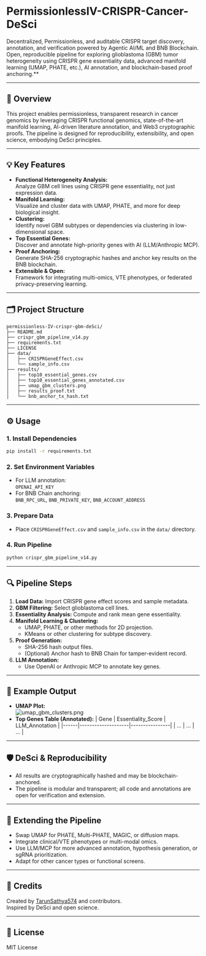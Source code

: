 # PermissionlessIV-CRISPR-Cancer-DeSci
Decentralized, Permissionless, and auditable CRISPR target discovery, annotation, and verification powered by Agentic AI/ML and BNB Blockchain. Open, reproducible pipeline for exploring glioblastoma (GBM) tumor heterogeneity using CRISPR gene essentiality data, advanced manifold learning (UMAP, PHATE, etc.), AI annotation, and blockchain-based proof anchoring.**

---

## 🚀 Overview

This project enables permissionless, transparent research in cancer genomics by leveraging CRISPR functional genomics, state-of-the-art manifold learning, AI-driven literature annotation, and Web3 cryptographic proofs. The pipeline is designed for reproducibility, extensibility, and open science, embodying DeSci principles.

---

## 💡 Key Features

- **Functional Heterogeneity Analysis:**  
  Analyze GBM cell lines using CRISPR gene essentiality, not just expression data.
- **Manifold Learning:**  
  Visualize and cluster data with UMAP, PHATE, and more for deep biological insight.
- **Clustering:**  
  Identify novel GBM subtypes or dependencies via clustering in low-dimensional space.
- **Top Essential Genes:**  
  Discover and annotate high-priority genes with AI (LLM/Anthropic MCP).
- **Proof Anchoring:**  
  Generate SHA-256 cryptographic hashes and anchor key results on the BNB blockchain.
- **Extensible & Open:**  
  Framework for integrating multi-omics, VTE phenotypes, or federated privacy-preserving learning.

---

## 🗂️ Project Structure

```
permissionless-IV-crispr-gbm-deSci/
├── README.md
├── crispr_gbm_pipeline_v14.py
├── requirements.txt
├── LICENSE
├── data/
│   ├── CRISPRGeneEffect.csv
│   └── sample_info.csv
├── results/
│   ├── top10_essential_genes.csv
│   ├── top10_essential_genes_annotated.csv
│   ├── umap_gbm_clusters.png
│   ├── results_proof.txt
│   └── bnb_anchor_tx_hash.txt
```

---

## ⚙️ Usage

### 1. **Install Dependencies**
```bash
pip install -r requirements.txt
```

### 2. **Set Environment Variables**
- For LLM annotation:  
  `OPENAI_API_KEY`
- For BNB Chain anchoring:  
  `BNB_RPC_URL`, `BNB_PRIVATE_KEY`, `BNB_ACCOUNT_ADDRESS`

### 3. **Prepare Data**
- Place `CRISPRGeneEffect.csv` and `sample_info.csv` in the `data/` directory.

### 4. **Run Pipeline**
```bash
python crispr_gbm_pipeline_v14.py
```

---

## 🔍 Pipeline Steps

1. **Load Data:** Import CRISPR gene effect scores and sample metadata.
2. **GBM Filtering:** Select glioblastoma cell lines.
3. **Essentiality Analysis:** Compute and rank mean gene essentiality.
4. **Manifold Learning & Clustering:**  
   - UMAP, PHATE, or other methods for 2D projection.  
   - KMeans or other clustering for subtype discovery.
5. **Proof Generation:**  
   - SHA-256 hash output files.  
   - (Optional) Anchor hash to BNB Chain for tamper-evident record.
6. **LLM Annotation:**  
   - Use OpenAI or Anthropic MCP to annotate key genes.

---

## 🌟 Example Output

- **UMAP Plot:**  
  ![umap_gbm_clusters.png](results/umap_gbm_clusters.png)
- **Top Genes Table (Annotated):**
  | Gene | Essentiality_Score | LLM_Annotation |
  |------|--------------------|----------------|
  | ...  | ...                | ...            |

---

## 🛡️ DeSci & Reproducibility

- All results are cryptographically hashed and may be blockchain-anchored.
- The pipeline is modular and transparent; all code and annotations are open for verification and extension.

---

## 🧩 Extending the Pipeline

- Swap UMAP for PHATE, Multi-PHATE, MAGIC, or diffusion maps.
- Integrate clinical/VTE phenotypes or multi-modal omics.
- Use LLM/MCP for more advanced annotation, hypothesis generation, or sgRNA prioritization.
- Adapt for other cancer types or functional screens.

---

## 🤖 Credits

Created by [TarunSathya574](https://github.com/TarunSathya574) and contributors.  
Inspired by DeSci and open science.

---

## 📄 License

MIT License

